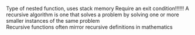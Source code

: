 Type of nested function, uses stack memory
Require an exit condition!!!!!!
A recursive algorithm is one that solves a problem by solving one or more smaller instances of the same problem  
Recursive functions often mirror recursive definitions in mathematics

